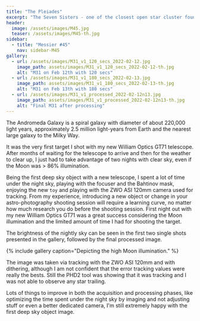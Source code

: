 ```yaml
---
title: "The Pleiades"
excerpt: "The Seven Sisters - one of the closest open star cluster found at 444 ly away."
header:
  image: /assets/images/M45.jpg
  teaser: /assets/images/M45-th.jpg
sidebar:
  - title: "Messier #45"
    nav: sidebar-M45
gallery:
  - url: /assets/images/M31_v1_120_secs_2022-02-12.jpg
    image_path: assets/images/M31_v1_120_secs_2022-02-12-th.jpg
    alt: "M31 on Feb 12th with 120 secs"
  - url: /assets/images/M31_v1_180_secs_2022-02-13.jpg
    image_path: assets/images/M31_v1_180_secs_2022-02-13-th.jpg
    alt: "M31 on Feb 13th with 180 secs"
  - url: /assets/images/M31_v1_processed_2022-02-12n13.jpg
    image_path: assets/images/M31_v1_processed_2022-02-12n13-th.jpg
    alt: "Final M31 after processing"
---
```


The Andromeda Galaxy is a spiral galaxy with diameter of about 220,000 light years, approximately 2.5 million light-years from Earth and the nearest large galaxy to the Milky Way.

It was the very first target I shot with my new William Optics GT71 telescope. After months of waiting for the telescope to arrive and then for the weather to clear up, I just had to take advantage of two nights with clear sky, even if the Moon was > 86% illumination.

Being the first deep sky object with a new telescope, I spent a lot of time under the night sky, playing with the focuser and the Bahtinov mask, enjoying the new `toy` and playing with the ZWO ASI 120mm camera used for tracking. From my experience, introducing a new object or change in your astro-photography shooting session will require a learning curve, no matter how much research you do before the shooting session. First night out with my new William Optics GT71 was a great success considering the Moon illumination and the limited amount of time I had for shooting the target.

The brightness of the nightly sky can be seen in the first two single shots presented in the gallery, followed by the final processed image.

{% include gallery caption="Depicting the high Moon illumination." %}

The image was taken via tracking with the ZWO ASI 120mm and with dithering, although I am not confident that the error tracking values were really the bests. Still the PHD2 tool was showing that it was tracking and I was not able to observe any star trailing.

Lots of things to improve in both the acquisition and processing phases, like optimizing the time spent under the night sky by imaging and not adjusting stuff or even a better dedicated camera, I'm still extremely happy with the first deep sky object image.
